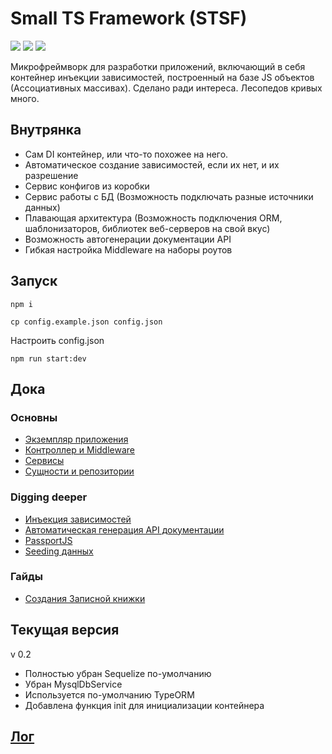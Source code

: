 # Small TS Framework (STSF)


![](https://img.shields.io/badge/express-4.17-green)
![](https://img.shields.io/badge/ejs-3.0-yellow)
![](https://img.shields.io/badge/typescript-3.7.5-blue)

Микрофреймворк для разработки приложений, включающий в себя контейнер инъекции зависимостей, построенный на базе JS объектов (Ассоциативных массивах).
Сделано ради интереса. Лесопедов кривых много.

## Внутрянка

- Сам DI контейнер, или что-то похожее на него.
- Автоматическое создание зависимостей, если их нет, и их разрешение
- Сервис конфигов из коробки
- Сервис работы с БД (Возможность подключать разные источники данных)
- Плавающая архитектура (Возможность подключения ORM, шаблонизаторов, библиотек веб-серверов на свой вкус)
- Возможность автогенерации документации API 
- Гибкая настройка Middleware на наборы роутов

## Запуск

`npm i`

`cp config.example.json config.json`

Настроить config.json

`npm run start:dev`

## Дока

### Основны

- [Экземпляр приложения](docs/app.md)
- [Контроллер и Middleware](docs/controller.md)
- [Сервисы](docs/service.md)
- [Сущности и репозитории](docs/model.md)

### Digging deeper

- [Инъекция зависимостей](docs/injection.md)
- [Автоматическая генерация API документации](docs/doc.generate.md)
- [PassportJS](docs/passport.md)
- [Seeding данных](docs/seed.md)

### Гайды

- [Создания Записной книжки](about:blank)


## Текущая версия

v 0.2

- Полностью убран Sequelize по-умолчанию
- Убран MysqlDbService
- Используется по-умолчанию TypeORM
- Добавлена функция init для инициализации контейнера

## [Лог](docs/log.md)